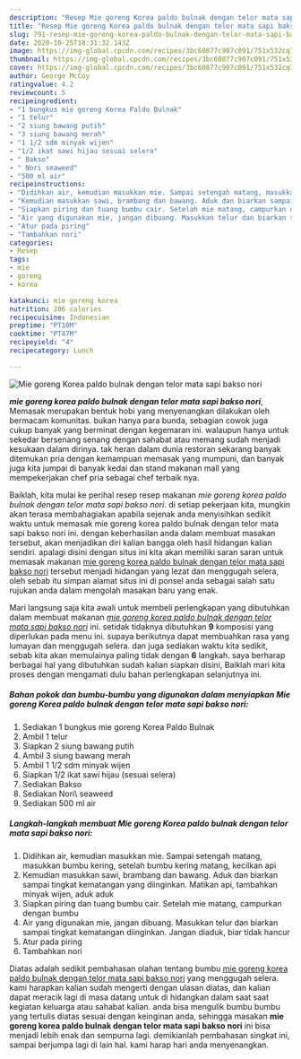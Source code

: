 ```yaml
---
description: "Resep Mie goreng Korea paldo bulnak dengan telor mata sapi bakso nori, Lezat Sekali"
title: "Resep Mie goreng Korea paldo bulnak dengan telor mata sapi bakso nori, Lezat Sekali"
slug: 791-resep-mie-goreng-korea-paldo-bulnak-dengan-telor-mata-sapi-bakso-nori-lezat-sekali
date: 2020-10-25T18:31:32.143Z
image: https://img-global.cpcdn.com/recipes/3bc60877c907c091/751x532cq70/mie-goreng-korea-paldo-bulnak-dengan-telor-mata-sapi-bakso-nori-foto-resep-utama.jpg
thumbnail: https://img-global.cpcdn.com/recipes/3bc60877c907c091/751x532cq70/mie-goreng-korea-paldo-bulnak-dengan-telor-mata-sapi-bakso-nori-foto-resep-utama.jpg
cover: https://img-global.cpcdn.com/recipes/3bc60877c907c091/751x532cq70/mie-goreng-korea-paldo-bulnak-dengan-telor-mata-sapi-bakso-nori-foto-resep-utama.jpg
author: George McCoy
ratingvalue: 4.2
reviewcount: 5
recipeingredient:
- "1 bungkus mie goreng Korea Paldo Bulnak"
- "1 telur"
- "2 siung bawang putih"
- "3 siung bawang merah"
- "1 1/2 sdm minyak wijen"
- "1/2 ikat sawi hijau sesuai selera"
- " Bakso"
- " Nori seaweed"
- "500 ml air"
recipeinstructions:
- "Didihkan air, kemudian masukkan mie. Sampai setengah matang, masukkan bumbu kering, setelah bumbu kering matang, kecilkan api"
- "Kemudian masukkan sawi, brambang dan bawang. Aduk dan biarkan sampai tingkat kematangan yang diinginkan. Matikan api, tambahkan minyak wijen, aduk aduk"
- "Siapkan piring dan tuang bumbu cair. Setelah mie matang, campurkan dengan bumbu"
- "Air yang digunakan mie, jangan dibuang. Masukkan telur dan biarkan sampai tingkat kematangan diinginkan. Jangan diaduk, biar tidak hancur"
- "Atur pada piring"
- "Tambahkan nori"
categories:
- Resep
tags:
- mie
- goreng
- korea

katakunci: mie goreng korea 
nutrition: 206 calories
recipecuisine: Indonesian
preptime: "PT10M"
cooktime: "PT47M"
recipeyield: "4"
recipecategory: Lunch

---
```



![Mie goreng Korea paldo bulnak dengan telor mata sapi bakso nori](https://img-global.cpcdn.com/recipes/3bc60877c907c091/751x532cq70/mie-goreng-korea-paldo-bulnak-dengan-telor-mata-sapi-bakso-nori-foto-resep-utama.jpg)

<b><i>mie goreng korea paldo bulnak dengan telor mata sapi bakso nori</i></b>, Memasak merupakan bentuk hobi yang menyenangkan dilakukan oleh bermacam komunitas. bukan hanya para bunda, sebagian cowok juga cukup banyak yang berminat dengan kegemaran ini. walaupun hanya untuk sekedar bersenang senang dengan sahabat atau memang sudah menjadi kesukaan dalam dirinya. tak heran dalam dunia restoran sekarang banyak ditemukan pria dengan kemampuan memasak yang mumpuni, dan banyak juga kita jumpai di banyak kedai dan stand makanan mall yang mempekerjakan chef pria sebagai chef terbaik nya.



Baiklah, kita mulai ke perihal resep resep makanan <i>mie goreng korea paldo bulnak dengan telor mata sapi bakso nori</i>. di setiap pekerjaan kita, mungkin akan terasa membahagiakan apabila sejenak anda menyisihkan sedikit waktu untuk memasak mie goreng korea paldo bulnak dengan telor mata sapi bakso nori ini. dengan keberhasilan anda dalam membuat masakan tersebut, akan menjadikan diri kalian bangga oleh hasil hidangan kalian sendiri. apalagi disini dengan situs ini kita akan memiliki saran saran untuk memasak makanan <u>mie goreng korea paldo bulnak dengan telor mata sapi bakso nori</u> tersebut menjadi hidangan yang lezat dan menggugah selera, oleh sebab itu simpan alamat situs ini di ponsel anda sebagai salah satu rujukan anda dalam mengolah masakan baru yang enak.


Mari langsung saja kita awali untuk membeli perlengkapan yang dibutuhkan dalam membuat makanan <u><i>mie goreng korea paldo bulnak dengan telor mata sapi bakso nori</i></u> ini. setidak tidaknya dibutuhkan <b>9</b> komposisi yang diperlukan pada menu ini. supaya berikutnya dapat membuahkan rasa yang lumayan dan menggugah selera. dan juga sediakan waktu kita sedikit, sebab kita akan memulainya paling tidak dengan <b>6</b> langkah. saya berharap berbagai hal yang dibutuhkan sudah kalian siapkan disini, Baiklah mari kita proses dengan mengamati dulu bahan perlengkapan selanjutnya ini.

<!--inarticleads1-->

##### Bahan pokok dan bumbu-bumbu yang digunakan dalam menyiapkan Mie goreng Korea paldo bulnak dengan telor mata sapi bakso nori:

1. Sediakan 1 bungkus mie goreng Korea Paldo Bulnak
1. Ambil 1 telur
1. Siapkan 2 siung bawang putih
1. Ambil 3 siung bawang merah
1. Ambil 1 1/2 sdm minyak wijen
1. Siapkan 1/2 ikat sawi hijau (sesuai selera)
1. Sediakan  Bakso
1. Sediakan  Nori\ seaweed
1. Sediakan 500 ml air




<!--inarticleads2-->

##### Langkah-langkah membuat Mie goreng Korea paldo bulnak dengan telor mata sapi bakso nori:

1. Didihkan air, kemudian masukkan mie. Sampai setengah matang, masukkan bumbu kering, setelah bumbu kering matang, kecilkan api
1. Kemudian masukkan sawi, brambang dan bawang. Aduk dan biarkan sampai tingkat kematangan yang diinginkan. Matikan api, tambahkan minyak wijen, aduk aduk
1. Siapkan piring dan tuang bumbu cair. Setelah mie matang, campurkan dengan bumbu
1. Air yang digunakan mie, jangan dibuang. Masukkan telur dan biarkan sampai tingkat kematangan diinginkan. Jangan diaduk, biar tidak hancur
1. Atur pada piring
1. Tambahkan nori




Diatas adalah sedikit pembahasan olahan tentang bumbu <u>mie goreng korea paldo bulnak dengan telor mata sapi bakso nori</u> yang menggugah selera. kami harapkan kalian sudah mengerti dengan ulasan diatas, dan kalian dapat meracik lagi di masa datang untuk di hidangkan dalam saat saat kegiatan keluarga atau sahabat kalian. anda bisa mengulik bumbu bumbu yang tertulis diatas sesuai dengan keinginan anda, sehingga masakan <b>mie goreng korea paldo bulnak dengan telor mata sapi bakso nori</b> ini bisa menjadi lebih enak dan sempurna lagi. demikianlah pembahasan singkat ini, sampai berjumpa lagi di lain hal. kami harap hari anda menyenangkan.
